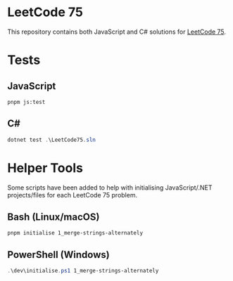 ﻿# LeetCode 75

This repository contains both JavaScript and C# solutions
for [LeetCode 75](https://leetcode.com/studyplan/leetcode-75).

# Tests

## JavaScript

```shell
pnpm js:test
```

## C#

```powershell
dotnet test .\LeetCode75.sln
```

# Helper Tools

Some scripts have been added to help with initialising JavaScript/.NET
projects/files for each LeetCode 75 problem.

## Bash (Linux/macOS)

```shell
pnpm initialise 1_merge-strings-alternately
```

## PowerShell (Windows)

```powershell
.\dev\initialise.ps1 1_merge-strings-alternately
```
